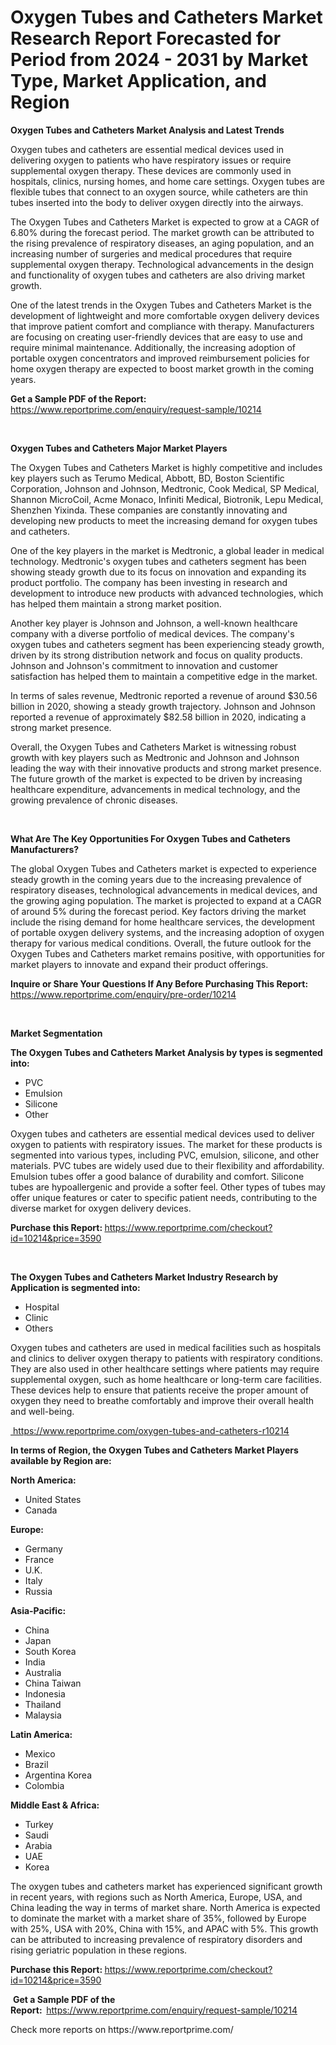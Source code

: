 <p><h1>Oxygen Tubes and Catheters Market Research Report Forecasted for Period from 2024 -  2031 by Market Type, Market Application, and Region</h1></p><p><strong>Oxygen Tubes and Catheters Market Analysis and Latest Trends</strong></p>
<p><p>Oxygen tubes and catheters are essential medical devices used in delivering oxygen to patients who have respiratory issues or require supplemental oxygen therapy. These devices are commonly used in hospitals, clinics, nursing homes, and home care settings. Oxygen tubes are flexible tubes that connect to an oxygen source, while catheters are thin tubes inserted into the body to deliver oxygen directly into the airways.</p><p>The Oxygen Tubes and Catheters Market is expected to grow at a CAGR of 6.80% during the forecast period. The market growth can be attributed to the rising prevalence of respiratory diseases, an aging population, and an increasing number of surgeries and medical procedures that require supplemental oxygen therapy. Technological advancements in the design and functionality of oxygen tubes and catheters are also driving market growth.</p><p>One of the latest trends in the Oxygen Tubes and Catheters Market is the development of lightweight and more comfortable oxygen delivery devices that improve patient comfort and compliance with therapy. Manufacturers are focusing on creating user-friendly devices that are easy to use and require minimal maintenance. Additionally, the increasing adoption of portable oxygen concentrators and improved reimbursement policies for home oxygen therapy are expected to boost market growth in the coming years.</p></p>
<p><strong>Get a Sample PDF of the Report:&nbsp;</strong> <a href="https://www.reportprime.com/enquiry/request-sample/10214">https://www.reportprime.com/enquiry/request-sample/10214</a></p>
<p>&nbsp;</p>
<p><strong>Oxygen Tubes and Catheters Major Market Players</strong></p>
<p><p>The Oxygen Tubes and Catheters Market is highly competitive and includes key players such as Terumo Medical, Abbott, BD, Boston Scientific Corporation, Johnson and Johnson, Medtronic, Cook Medical, SP Medical, Shannon MicroCoil, Acme Monaco, Infiniti Medical, Biotronik, Lepu Medical, Shenzhen Yixinda. These companies are constantly innovating and developing new products to meet the increasing demand for oxygen tubes and catheters.</p><p>One of the key players in the market is Medtronic, a global leader in medical technology. Medtronic's oxygen tubes and catheters segment has been showing steady growth due to its focus on innovation and expanding its product portfolio. The company has been investing in research and development to introduce new products with advanced technologies, which has helped them maintain a strong market position.</p><p>Another key player is Johnson and Johnson, a well-known healthcare company with a diverse portfolio of medical devices. The company's oxygen tubes and catheters segment has been experiencing steady growth, driven by its strong distribution network and focus on quality products. Johnson and Johnson's commitment to innovation and customer satisfaction has helped them to maintain a competitive edge in the market.</p><p>In terms of sales revenue, Medtronic reported a revenue of around $30.56 billion in 2020, showing a steady growth trajectory. Johnson and Johnson reported a revenue of approximately $82.58 billion in 2020, indicating a strong market presence.</p><p>Overall, the Oxygen Tubes and Catheters Market is witnessing robust growth with key players such as Medtronic and Johnson and Johnson leading the way with their innovative products and strong market presence. The future growth of the market is expected to be driven by increasing healthcare expenditure, advancements in medical technology, and the growing prevalence of chronic diseases.</p></p>
<p>&nbsp;</p>
<p><strong>What Are The Key Opportunities For Oxygen Tubes and Catheters Manufacturers?</strong></p>
<p><p>The global Oxygen Tubes and Catheters market is expected to experience steady growth in the coming years due to the increasing prevalence of respiratory diseases, technological advancements in medical devices, and the growing aging population. The market is projected to expand at a CAGR of around 5% during the forecast period. Key factors driving the market include the rising demand for home healthcare services, the development of portable oxygen delivery systems, and the increasing adoption of oxygen therapy for various medical conditions. Overall, the future outlook for the Oxygen Tubes and Catheters market remains positive, with opportunities for market players to innovate and expand their product offerings.</p></p>
<p><strong>Inquire or Share Your Questions If Any Before Purchasing This Report:</strong> <a href="https://www.reportprime.com/enquiry/pre-order/10214">https://www.reportprime.com/enquiry/pre-order/10214</a></p>
<p>&nbsp;</p>
<p><strong>Market Segmentation</strong></p>
<p><strong>The Oxygen Tubes and Catheters Market Analysis by types is segmented into:</strong></p>
<p><ul><li>PVC</li><li>Emulsion</li><li>Silicone</li><li>Other</li></ul></p>
<p><p>Oxygen tubes and catheters are essential medical devices used to deliver oxygen to patients with respiratory issues. The market for these products is segmented into various types, including PVC, emulsion, silicone, and other materials. PVC tubes are widely used due to their flexibility and affordability. Emulsion tubes offer a good balance of durability and comfort. Silicone tubes are hypoallergenic and provide a softer feel. Other types of tubes may offer unique features or cater to specific patient needs, contributing to the diverse market for oxygen delivery devices.</p></p>
<p><strong>Purchase this Report:&nbsp;</strong><a href="https://www.reportprime.com/checkout?id=10214&price=3590">https://www.reportprime.com/checkout?id=10214&price=3590</a></p>
<p>&nbsp;</p>
<p><strong>The Oxygen Tubes and Catheters Market Industry Research by Application is segmented into:</strong></p>
<p><ul><li>Hospital</li><li>Clinic</li><li>Others</li></ul></p>
<p><p>Oxygen tubes and catheters are used in medical facilities such as hospitals and clinics to deliver oxygen therapy to patients with respiratory conditions. They are also used in other healthcare settings where patients may require supplemental oxygen, such as home healthcare or long-term care facilities. These devices help to ensure that patients receive the proper amount of oxygen they need to breathe comfortably and improve their overall health and well-being.</p></p>
<p><a href="https://www.reportprime.com/oxygen-tubes-and-catheters-r10214">&nbsp;https://www.reportprime.com/oxygen-tubes-and-catheters-r10214</a></p>
<p><strong>In terms of Region, the Oxygen Tubes and Catheters Market Players available by Region are:</strong></p>
<p>
    <p> <strong> North America: </strong>
        <ul>
            <li>United States</li>
            <li>Canada</li>
        </ul>
        </p> 
    <p> <strong> Europe: </strong>
        <ul>
            <li>Germany</li>
            <li>France</li>
            <li>U.K.</li>
            <li>Italy</li>
            <li>Russia</li>
        </ul>
        </p> 
    <p> <strong> Asia-Pacific: </strong>
        <ul>
            <li>China</li>
            <li>Japan</li>
            <li>South Korea</li>
            <li>India</li>
            <li>Australia</li>
            <li>China Taiwan</li>
            <li>Indonesia</li>
            <li>Thailand</li>
            <li>Malaysia</li>
        </ul>
        </p> 
    <p> <strong> Latin America: </strong>
        <ul>
            <li>Mexico</li>
            <li>Brazil</li>
            <li>Argentina Korea</li>
            <li>Colombia</li>
        </ul>
        </p> 
    <p> <strong> Middle East & Africa: </strong>
        <ul>
            <li>Turkey</li>
            <li>Saudi</li>
            <li>Arabia</li>
            <li>UAE</li>
            <li>Korea</li>
        </ul>
    </p>
    </p>
<p><p>The oxygen tubes and catheters market has experienced significant growth in recent years, with regions such as North America, Europe, USA, and China leading the way in terms of market share. North America is expected to dominate the market with a market share of 35%, followed by Europe with 25%, USA with 20%, China with 15%, and APAC with 5%. This growth can be attributed to increasing prevalence of respiratory disorders and rising geriatric population in these regions.</p></p>
<p><strong>Purchase this Report: </strong><a href="https://www.reportprime.com/checkout?id=10214&price=3590">https://www.reportprime.com/checkout?id=10214&price=3590</a></p>
<p>&nbsp;<strong>Get a Sample PDF of the Report:&nbsp;&nbsp;</strong><a href="https://www.reportprime.com/enquiry/request-sample/10214">https://www.reportprime.com/enquiry/request-sample/10214</a></p>
<p><strong></strong></p>
<p>Check more reports on https://www.reportprime.com/</p>